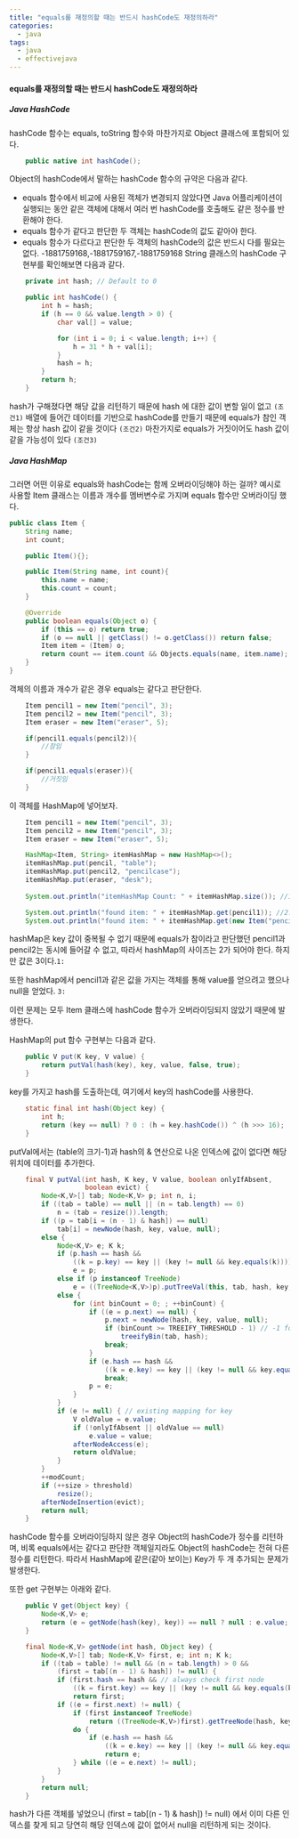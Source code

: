 ```yaml
---
title: "equals를 재정의할 때는 반드시 hashCode도 재정의하라"
categories:
  - java
tags:
  - java
  - effectivejava
---
```

#### equals를 재정의할 때는 반드시 hashCode도 재정의하라

##### Java HashCode
hashCode 함수는 equals, toString 함수와 마찬가지로 Object 클래스에 포함되어 있다.

```java
    public native int hashCode();
```

Object의 hashCode에서 말하는 hashCode 함수의 규약은 다음과 같다.
- equals 함수에서 비교에 사용된 객체가 변경되지 않았다면 Java 어플리케이션이 실행되는 동안 같은 객체에 대해서 여러 번 hashCode를 호출해도 같은 정수를 반환해야 한다.
- equals 함수가 같다고 판단한 두 객체는 hashCode의 값도 같아야 한다.
- equals 함수가 다르다고 판단한 두 객체의 hashCode의 값은 반드시 다를 필요는 없다.
-1881759168,-1881759167,-1881759168
String 클래스의 hashCode 구현부를 확인해보면 다음과 같다.
```java
    private int hash; // Default to 0

    public int hashCode() {
        int h = hash;
        if (h == 0 && value.length > 0) {
            char val[] = value;

            for (int i = 0; i < value.length; i++) {
                h = 31 * h + val[i];
            }
            hash = h;
        }
        return h;
    }
```
hash가 구해졌다면 해당 값을 리턴하기 때문에 hash 에 대한 값이 변할 일이 없고 ``(조건1)`` 배열에 들어간 데이터를 기반으로 hashCode를 만들기 때문에 equals가 참인 객체는 항상 hash 값이 같을 것이다 ``(조건2)`` 마찬가지로 equals가 거짓이어도 hash 값이 같을 가능성이 있다 ``(조건3)``

##### Java HashMap
그러면 어떤 이유로 equals와 hashCode는 함께 오버라이딩해야 하는 걸까?
예시로 사용할 Item 클래스는 이름과 개수를 멤버변수로 가지며 equals 함수만 오버라이딩 했다. 
```java 
public class Item {
    String name;
    int count;

    public Item(){};

    public Item(String name, int count){
        this.name = name;
        this.count = count;
    }

    @Override
    public boolean equals(Object o) {
        if (this == o) return true;
        if (o == null || getClass() != o.getClass()) return false;
        Item item = (Item) o;
        return count == item.count && Objects.equals(name, item.name);
    }
}
```

객체의 이름과 개수가 같은 경우 equals는 같다고 판단한다. 

```java 
    Item pencil1 = new Item("pencil", 3);
    Item pencil2 = new Item("pencil", 3);
    Item eraser = new Item("eraser", 5);

    if(pencil1.equals(pencil2)){
        //참임
    }

    if(pencil1.equals(eraser)){
        //거짓임
    }
```

이 객체를 HashMap에 넣어보자. 
```java 
    Item pencil1 = new Item("pencil", 3);
    Item pencil2 = new Item("pencil", 3);
    Item eraser = new Item("eraser", 5);

    HashMap<Item, String> itemHashMap = new HashMap<>();
    itemHashMap.put(pencil, "table");
    itemHashMap.put(pencil2, "pencilcase");
    itemHashMap.put(eraser, "desk");
    
    System.out.println("itemHashMap Count: " + itemHashMap.size()); //1: itemHashMap Count: 3

    System.out.println("found item: " + itemHashMap.get(pencil1)); //2: found item: table
    System.out.println("found item: " + itemHashMap.get(new Item("pencil", 3))); //3: found item: null
```
hashMap은 key 값이 중복될 수 없기 때문에 equals가 참이라고 판단했던 pencil1과 pencil2는 동시에 들어갈 수 없고, 따라서 hashMap의 사이즈는 2가 되어야 한다. 하지만 값은 3이다.``1:``

또한 hashMap에서 pencil1과 같은 값을 가지는 객체를 통해 value를 얻으려고 했으나 null을 얻었다. ``3:``

이런 문제는 모두 Item 클래스에 hashCode 함수가 오버라이딩되지 않았기 때문에 발생한다. 

HashMap의 put 함수 구현부는 다음과 같다. 
```java
    public V put(K key, V value) {
        return putVal(hash(key), key, value, false, true);
    }   
```

key를 가지고 hash를 도출하는데, 여기에서 key의 hashCode를 사용한다. 
```java
    static final int hash(Object key) {
        int h;
        return (key == null) ? 0 : (h = key.hashCode()) ^ (h >>> 16);
    }    
```

putVal에서는 (table의 크기-1)과 hash의 & 연산으로 나온 인덱스에 값이 없다면 해당 위치에 데이터를 추가한다. 
```java
    final V putVal(int hash, K key, V value, boolean onlyIfAbsent,
                   boolean evict) {
        Node<K,V>[] tab; Node<K,V> p; int n, i;
        if ((tab = table) == null || (n = tab.length) == 0)
            n = (tab = resize()).length;
        if ((p = tab[i = (n - 1) & hash]) == null)
            tab[i] = newNode(hash, key, value, null);
        else {
            Node<K,V> e; K k;
            if (p.hash == hash &&
                ((k = p.key) == key || (key != null && key.equals(k))))
                e = p;
            else if (p instanceof TreeNode)
                e = ((TreeNode<K,V>)p).putTreeVal(this, tab, hash, key, value);
            else {
                for (int binCount = 0; ; ++binCount) {
                    if ((e = p.next) == null) {
                        p.next = newNode(hash, key, value, null);
                        if (binCount >= TREEIFY_THRESHOLD - 1) // -1 for 1st
                            treeifyBin(tab, hash);
                        break;
                    }
                    if (e.hash == hash &&
                        ((k = e.key) == key || (key != null && key.equals(k))))
                        break;
                    p = e;
                }
            }
            if (e != null) { // existing mapping for key
                V oldValue = e.value;
                if (!onlyIfAbsent || oldValue == null)
                    e.value = value;
                afterNodeAccess(e);
                return oldValue;
            }
        }
        ++modCount;
        if (++size > threshold)
            resize();
        afterNodeInsertion(evict);
        return null;
    }
```
hashCode 함수를 오버라이딩하지 않은 경우 Object의 hashCode가 정수를 리턴하며, 비록 equals에서는 같다고 판단한 객체일지라도 Object의 hashCode는 전혀 다른 정수를 리턴한다. 따라서 HashMap에 같은(같아 보이는) Key가 두 개 추가되는 문제가 발생한다. 

또한 get 구현부는 아래와 같다. 
```java
    public V get(Object key) {
        Node<K,V> e;
        return (e = getNode(hash(key), key)) == null ? null : e.value;
    }

    final Node<K,V> getNode(int hash, Object key) {
        Node<K,V>[] tab; Node<K,V> first, e; int n; K k;
        if ((tab = table) != null && (n = tab.length) > 0 &&
            (first = tab[(n - 1) & hash]) != null) {
            if (first.hash == hash && // always check first node
                ((k = first.key) == key || (key != null && key.equals(k))))
                return first;
            if ((e = first.next) != null) {
                if (first instanceof TreeNode)
                    return ((TreeNode<K,V>)first).getTreeNode(hash, key);
                do {
                    if (e.hash == hash &&
                        ((k = e.key) == key || (key != null && key.equals(k))))
                        return e;
                } while ((e = e.next) != null);
            }
        }
        return null;
    }    
```
hash가 다른 객체를 넣었으니 (first = tab[(n - 1) & hash]) != null) 에서 이미 다른 인덱스를 찾게 되고 당연히 해당 인덱스에 값이 없어서 null을 리턴하게 되는 것이다. 